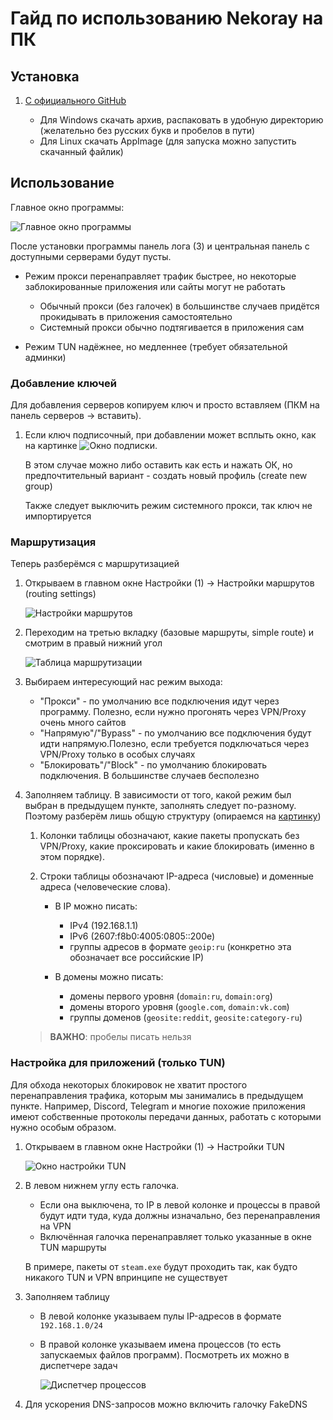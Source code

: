 # Гайд по использованию Nekoray на ПК

## Установка

1. [С официального GitHub](https://github.com/MatsuriDayo/nekoray/releases/tag/4.0.1)

    - Для Windows скачать архив, распаковать в удобную директорию (желательно без русских букв и пробелов в пути)
    - Для Linux скачать AppImage (для запуска можно запустить скачанный файлик)

## Использование

Главное окно программы:

![Главное окно программы](images/nekoray/main_window.png)

После установки программы панель лога (3) и центральная панель с доступными серверами будут пусты.

- Режим прокси перенаправляет трафик быстрее, но некоторые заблокированные приложения или сайты могут не работать

    - Обычный прокси (без галочек) в большинстве случаев придётся прокидывать в приложения самостоятельно
    - Системный прокси обычно подтягивается в приложения сам

- Режим TUN надёжнее, но медленнее (требует обязательной админки)

### Добавление ключей

Для добавления серверов копируем ключ и просто вставляем (ПКМ на панель серверов -> вставить).

1. Если ключ подписочный, при добавлении может всплыть окно, как на картинке ![Окно подписки](images/nekoray/sub_key.png).

    В этом случае можно либо оставить как есть и нажать ОК, но предпочтительный вариант - создать новый профиль (create new group)

    Также следует выключить режим системного прокси, так ключ не импортируется

### Маршрутизация

Теперь разберёмся с маршрутизацией

1. Открываем в главном окне Настройки (1) -> Настройки маршрутов (routing settings)

    ![Настройки маршрутов](images/nekoray/routes.png)

2. Переходим на третью вкладку (базовые маршруты, simple route) и смотрим в правый нижний угол

    <a id="sroutes"></a>
    ![Таблица маршрутизации](images/nekoray/sroutes.png)

3. Выбираем интересующий нас режим выхода:

    - "Прокси" - по умолчанию все подключения идут через программу. Полезно, если нужно прогонять через VPN/Proxy очень много сайтов
    - "Напрямую"/"Bypass" - по умолчанию все подключения будут идти напрямую.Полезно, если требуется подключаться через VPN/Proxy только в особых случаях
    - "Блокировать"/"Block" - по умолчанию блокировать подключения. В большинстве случаев бесполезно

4. Заполняем таблицу. В зависимости от того, какой режим был выбран в предыдущем пункте, заполнять следует по-разному. Поэтому разберём лишь общую структуру (опираемся на [картинку](#sroutes))

    1. Колонки таблицы обозначают, какие пакеты пропускать без VPN/Proxy, какие проксировать и какие блокировать (именно в этом порядке).

    2. Строки таблицы обозначают IP-адреса (числовые) и доменные адреса (человеческие слова).

        - В IP можно писать:

            - IPv4 (192.168.1.1)
            - IPv6 (2607:f8b0:4005:0805::200e)
            - группы адресов в формате `geoip:ru` (конкретно эта обозначает все российские IP)

        - В домены можно писать:
            - домены первого уровня (`domain:ru`, `domain:org`)
            - домены второго уровня (`google.com`, `domain:vk.com`)
            - группы доменов (`geosite:reddit`, `geosite:category-ru`)

    > **ВАЖНО**: пробелы писать нельзя

### Настройка для приложений (только TUN)

Для обхода некоторых блокировок не хватит простого перенаправления трафика, которым мы занимались в предыдущем пункте. Например, Discord, Telegram и многие похожие приложения имеют собственные протоколы передачи данных, работать с которыми нужно особым образом.

1. Открываем в главном окне Настройки (1) -> Настройки TUN

    ![Окно настройки TUN](images/nekoray/tun.png)

2. В левом нижнем углу есть галочка.

    - Если она выключена, то IP в левой колонке и процессы в правой будут идти туда, куда должны изначально, без перенаправления на VPN
    - Включённая галочка перенаправляет только указанные в окне TUN маршруты

    В примере, пакеты от `steam.exe` будут проходить так, как будто никакого TUN и VPN впринципе не существует

3. Заполняем таблицу

    - В левой колонке указываем пулы IP-адресов в формате `192.168.1.0/24`
    - В правой колонке указываем имена процессов (то есть запускаемых файлов программ). Посмотреть их можно в диспетчере задач

        ![Диспетчер процессов](images/nekoray/task_manager.png)

4. Для ускорения DNS-запросов можно включить галочку FakeDNS
